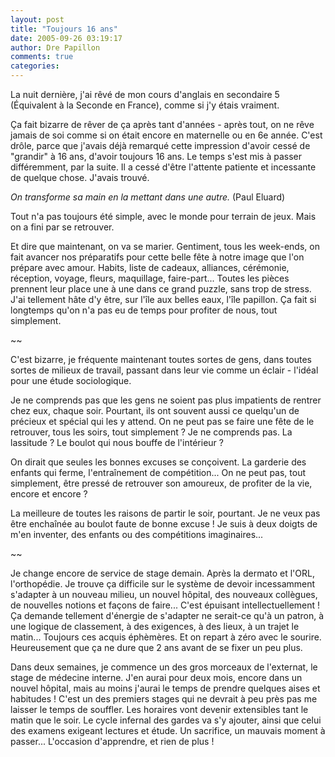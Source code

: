 ```yaml
---
layout: post
title: "Toujours 16 ans"
date: 2005-09-26 03:19:17
author: Dre Papillon
comments: true
categories: 
---
```



La nuit dernière, j'ai rêvé de mon cours d'anglais en secondaire 5 (Équivalent à la Seconde en France), comme si j'y étais vraiment.

Ça fait bizarre de rêver de ça après tant d'années - après tout, on ne rêve jamais de soi comme si on était encore en maternelle  ou en 6e année.  C'est drôle, parce que j'avais déjà remarqué cette impression d'avoir cessé de "grandir" à 16 ans, d'avoir toujours 16 ans.  Le temps s'est mis à passer différemment, par la suite.  Il a cessé d'être l'attente patiente et incessante de quelque chose.  J'avais trouvé.

*On transforme sa main en la mettant dans une autre.*  (Paul Eluard)

Tout n'a pas toujours été simple, avec le monde pour terrain de jeux.  Mais on a fini par se retrouver.

Et dire que maintenant, on va se marier.  Gentiment, tous les week-ends, on fait avancer nos préparatifs pour cette belle fête à notre image que l'on prépare avec amour.  Habits, liste de cadeaux, alliances, cérémonie, réception, voyage, fleurs, maquillage, faire-part... Toutes les pièces prennent leur place une à une dans ce grand puzzle, sans trop de stress.  J'ai tellement hâte d'y être, sur l'île aux belles eaux, l'île papillon.  Ça fait si longtemps qu'on n'a pas eu de temps pour profiter de nous, tout simplement.

~~

C'est bizarre, je fréquente maintenant toutes sortes de gens, dans toutes sortes de milieux de travail, passant dans leur vie comme un éclair - l'idéal pour une étude sociologique.

Je ne comprends pas que les gens ne soient pas plus impatients de rentrer chez eux, chaque soir.  Pourtant, ils ont souvent aussi ce quelqu'un de précieux et spécial qui les y attend.  On ne peut pas se faire une fête de le retrouver, tous les soirs, tout simplement ?  Je ne comprends pas.  La lassitude ?  Le boulot qui nous bouffe de l'intérieur ?

On dirait que seules les bonnes excuses se conçoivent.  La garderie des enfants qui ferme, l'entraînement de compétition...  On ne peut pas, tout simplement, être pressé de retrouver son amoureux, de profiter de la vie, encore et encore ?

La meilleure de toutes les raisons de partir le soir, pourtant.  Je ne veux pas être enchaînée au boulot faute de bonne excuse !  Je suis à deux doigts de m'en inventer, des enfants ou des compétitions imaginaires...

~~

Je change encore de service de stage demain.  Après la dermato et l'ORL, l'orthopédie.  Je trouve ça difficile sur le système de devoir incessamment s'adapter à un nouveau milieu, un nouvel hôpital, des nouveaux collègues, de nouvelles notions et façons de faire...  C'est épuisant intellectuellement !  Ça demande tellement d'énergie de s'adapter ne serait-ce qu'à un patron, à une logique de classement, à des exigences, à des lieux, à un trajet le matin...  Toujours ces acquis éphèmères.  Et on repart à zéro avec le sourire.  Heureusement que ça ne dure que 2 ans avant de se fixer un peu plus.

Dans deux semaines, je commence un des gros morceaux de l'externat, le stage de médecine interne.  J'en aurai pour deux mois, encore dans un nouvel hôpital, mais au moins j'aurai le temps de prendre quelques aises et habitudes !  C'est un des premiers stages qui ne devrait à peu près pas me laisser le temps de souffler.  Les horaires vont devenir extensibles tant le matin que le soir.  Le cycle infernal des gardes va s'y ajouter, ainsi que celui des examens exigeant lectures et étude.  Un sacrifice, un mauvais moment à passer...  L'occasion d'apprendre, et rien de plus !